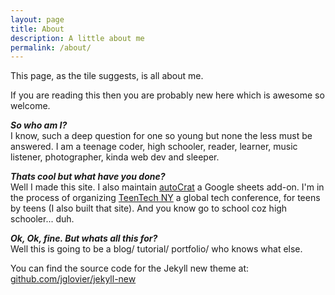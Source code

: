 ```yaml
---
layout: page
title: About
description: A little about me
permalink: /about/
---
```


This page, as the tile suggests, is all about me.

If you are reading this then you are probably new here which is awesome so welcome.

**_So who am I?_** <br>
I know, such a deep question for one so young but none the less must be answered. I am a teenage coder, high schooler, reader, learner, music listener, photographer, kinda web dev and sleeper.

**_Thats cool but what have you done?_**<br>
Well I made this site. I also maintain [autoCrat][autoCrat] a Google sheets add-on. I'm in the process of organizing [TeenTech NY][ttny] a global tech conference, for teens by teens (I also built that site). And you know go to school coz high schooler... duh.

**_Ok, Ok, fine. But whats all this for?_**<br>
Well this is going to be a blog/ tutorial/ portfolio/ who knows what else.

You can find the source code for the Jekyll new theme at: [github.com/jglovier/jekyll-new](https://github.com/jglovier/jekyll-new)




[autoCrat]: https://chrome.google.com/webstore/detail/autocrat/ppgnklghfnlijoafjjkpoakpjjpdkgdj?hl=en-US "Sheets add-on"
[ttny]: http://teentechny.org "TeenTech NY"